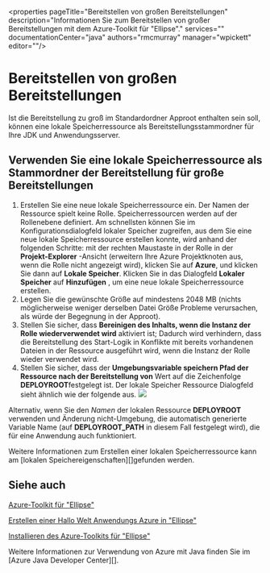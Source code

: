 <properties
    pageTitle="Bereitstellen von großen Bereitstellungen"
    description="Informationen Sie zum Bereitstellen von großer Bereitstellungen mit dem Azure-Toolkit für "Ellipse"."
    services=""
    documentationCenter="java"
    authors="rmcmurray"
    manager="wpickett"
    editor=""/>

<tags
    ms.service="multiple"
    ms.workload="na"
    ms.tgt_pltfrm="multiple"
    ms.devlang="Java"
    ms.topic="article"
    ms.date="08/11/2016" 
    ms.author="robmcm"/>

<!-- Legacy MSDN URL = https://msdn.microsoft.com/library/azure/dn268601.aspx -->

# <a name="deploying-large-deployments"></a>Bereitstellen von großen Bereitstellungen #

Ist die Bereitstellung zu groß im Standardordner Approot enthalten sein soll, können eine lokale Speicherressource als Bereitstellungsstammordner für Ihre JDK und Anwendungsserver.

## <a name="to-use-a-local-storage-resource-as-the-deployment-root-folder-for-large-deployments"></a>Verwenden Sie eine lokale Speicherressource als Stammordner der Bereitstellung für große Bereitstellungen ##

1. Erstellen Sie eine neue lokale Speicherressource ein. Der Namen der Ressource spielt keine Rolle. Speicherressourcen werden auf der Rollenebene definiert. Am schnellsten können Sie im Konfigurationsdialogfeld lokaler Speicher zugreifen, aus dem Sie eine neue lokale Speicherressource erstellen konnte, wird anhand der folgenden Schritte: mit der rechten Maustaste in der Rolle in der **Projekt-Explorer** -Ansicht (erweitern Ihre Azure Projektknoten aus, wenn die Rolle nicht angezeigt wird), klicken Sie auf **Azure**, und klicken Sie dann auf **Lokale Speicher**. Klicken Sie in das Dialogfeld **Lokaler Speicher** auf **Hinzufügen** , um eine neue lokale Speicherressource erstellen.
1. Legen Sie die gewünschte Größe auf mindestens 2048 MB (nichts möglicherweise weniger derselben Datei Größe Probleme verursachen, als würde der Begegnung in der Approot).
1. Stellen Sie sicher, dass **Bereinigen des Inhalts, wenn die Instanz der Rolle wiederverwendet wird** aktiviert ist; Dadurch wird verhindern, dass die Bereitstellung des Start-Logik in Konflikte mit bereits vorhandenen Dateien in der Ressource ausgeführt wird, wenn die Instanz der Rolle wieder verwendet wird.
1. Stellen Sie sicher, dass der **Umgebungsvariable speichern Pfad der Ressource nach der Bereitstellung von** Wert auf die Zeichenfolge **DEPLOYROOT**festgelegt ist. Der lokale Speicher Ressource Dialogfeld sieht ähnlich wie der folgende aus.
    ![][ic667943]

Alternativ, wenn Sie den *Namen* der lokalen Ressource **DEPLOYROOT** verwenden und Änderung nicht-Umgebung, die automatisch generierte Variable Name (auf **DEPLOYROOT_PATH** in diesem Fall festgelegt wird), die für eine Anwendung auch funktioniert.

Weitere Informationen zum Erstellen einer lokalen Speicherressource kann am [lokalen Speichereigenschaften][]gefunden werden.

## <a name="see-also"></a>Siehe auch ##

[Azure-Toolkit für "Ellipse"][]

[Erstellen einer Hallo Welt Anwendungs Azure in "Ellipse"][]

[Installieren des Azure-Toolkits für "Ellipse"][] 

Weitere Informationen zur Verwendung von Azure mit Java finden Sie im [Azure Java Developer Center][].

<!-- URL List -->

[Azure Java-Entwicklercenter]: http://go.microsoft.com/fwlink/?LinkID=699547
[Azure-Toolkit für "Ellipse"]: http://go.microsoft.com/fwlink/?LinkID=699529
[Erstellen einer Hallo Welt Anwendungs Azure in "Ellipse"]: http://go.microsoft.com/fwlink/?LinkID=699533
[Installieren des Azure-Toolkits für "Ellipse"]: http://go.microsoft.com/fwlink/?LinkId=699546
[Speichereigenschaften der lokalen]: http://go.microsoft.com/fwlink/?LinkID=699525#local_storage_properties

<!-- IMG List -->

[ic667943]: ./media/azure-toolkit-for-eclipse-deploying-large-deployments/ic667943.png
